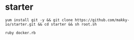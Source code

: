 # starter

```
yum install git -y && git clone https://github.com/makky-io/starter.git && cd starter && sh root.sh
```

```
ruby docker.rb
```